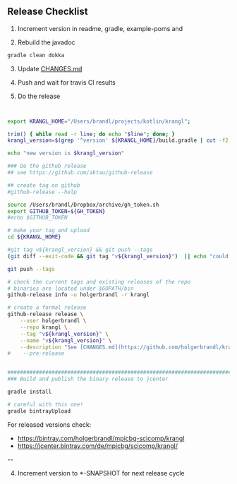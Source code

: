 ## Release Checklist

1. Increment version in readme, gradle, example-poms and

2. Rebuild the javadoc

```bash
gradle clean dokka
```

3. Update [CHANGES.md](../CHANGES.md)

4. Push and wait for travis CI results

5. Do the release

```bash


export KRANGL_HOME="/Users/brandl/projects/kotlin/krangl";

trim() { while read -r line; do echo "$line"; done; }
krangl_version=$(grep '^version' ${KRANGL_HOME}/build.gradle | cut -f2 -d' ' | tr -d "'" | trim)

echo "new version is $krangl_version"

### Do the github release
## see https://github.com/aktau/github-release

## create tag on github 
#github-release --help

source /Users/brandl/Dropbox/archive/gh_token.sh
export GITHUB_TOKEN=${GH_TOKEN}
#echo $GITHUB_TOKEN

# make your tag and upload
cd ${KRANGL_HOME}

#git tag v${krangl_version} && git push --tags
(git diff --exit-code && git tag "v${krangl_version}")  || echo "could not tag current branch"

git push --tags

# check the current tags and existing releases of the repo
# binaries are located under $GOPATH/bin
github-release info -u holgerbrandl -r krangl

# create a formal release
github-release release \
    --user holgerbrandl \
    --repo krangl \
    --tag "v${krangl_version}" \
    --name "v${krangl_version}" \
    --description "See [CHANGES.md](https://github.com/holgerbrandl/krangl/blob/master/CHANGES.md) for changes." 
#    --pre-release


########################################################################
### Build and publish the binary release to jcenter

gradle install

# careful with this one!
gradle bintrayUpload
```

For released versions check:

- https://bintray.com/holgerbrandl/mpicbg-scicomp/krangl
- https://jcenter.bintray.com/de/mpicbg/scicomp/krangl/

--

4. Increment version to *-SNAPSHOT for next release cycle

